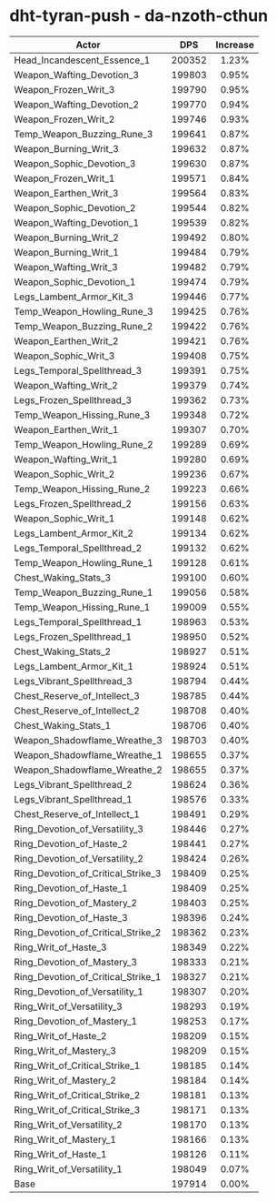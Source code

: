 # dht-tyran-push - da-nzoth-cthun
| Actor | DPS | Increase |
|---|:---:|:---:|
|Head_Incandescent_Essence_1|200352|1.23%|
|Weapon_Wafting_Devotion_3|199803|0.95%|
|Weapon_Frozen_Writ_3|199790|0.95%|
|Weapon_Wafting_Devotion_2|199770|0.94%|
|Weapon_Frozen_Writ_2|199746|0.93%|
|Temp_Weapon_Buzzing_Rune_3|199641|0.87%|
|Weapon_Burning_Writ_3|199632|0.87%|
|Weapon_Sophic_Devotion_3|199630|0.87%|
|Weapon_Frozen_Writ_1|199571|0.84%|
|Weapon_Earthen_Writ_3|199564|0.83%|
|Weapon_Sophic_Devotion_2|199544|0.82%|
|Weapon_Wafting_Devotion_1|199539|0.82%|
|Weapon_Burning_Writ_2|199492|0.80%|
|Weapon_Burning_Writ_1|199484|0.79%|
|Weapon_Wafting_Writ_3|199482|0.79%|
|Weapon_Sophic_Devotion_1|199474|0.79%|
|Legs_Lambent_Armor_Kit_3|199446|0.77%|
|Temp_Weapon_Howling_Rune_3|199425|0.76%|
|Temp_Weapon_Buzzing_Rune_2|199422|0.76%|
|Weapon_Earthen_Writ_2|199421|0.76%|
|Weapon_Sophic_Writ_3|199408|0.75%|
|Legs_Temporal_Spellthread_3|199391|0.75%|
|Weapon_Wafting_Writ_2|199379|0.74%|
|Legs_Frozen_Spellthread_3|199362|0.73%|
|Temp_Weapon_Hissing_Rune_3|199348|0.72%|
|Weapon_Earthen_Writ_1|199307|0.70%|
|Temp_Weapon_Howling_Rune_2|199289|0.69%|
|Weapon_Wafting_Writ_1|199280|0.69%|
|Weapon_Sophic_Writ_2|199236|0.67%|
|Temp_Weapon_Hissing_Rune_2|199223|0.66%|
|Legs_Frozen_Spellthread_2|199156|0.63%|
|Weapon_Sophic_Writ_1|199148|0.62%|
|Legs_Lambent_Armor_Kit_2|199134|0.62%|
|Legs_Temporal_Spellthread_2|199132|0.62%|
|Temp_Weapon_Howling_Rune_1|199128|0.61%|
|Chest_Waking_Stats_3|199100|0.60%|
|Temp_Weapon_Buzzing_Rune_1|199056|0.58%|
|Temp_Weapon_Hissing_Rune_1|199009|0.55%|
|Legs_Temporal_Spellthread_1|198963|0.53%|
|Legs_Frozen_Spellthread_1|198950|0.52%|
|Chest_Waking_Stats_2|198927|0.51%|
|Legs_Lambent_Armor_Kit_1|198924|0.51%|
|Legs_Vibrant_Spellthread_3|198794|0.44%|
|Chest_Reserve_of_Intellect_3|198785|0.44%|
|Chest_Reserve_of_Intellect_2|198708|0.40%|
|Chest_Waking_Stats_1|198706|0.40%|
|Weapon_Shadowflame_Wreathe_3|198703|0.40%|
|Weapon_Shadowflame_Wreathe_1|198655|0.37%|
|Weapon_Shadowflame_Wreathe_2|198655|0.37%|
|Legs_Vibrant_Spellthread_2|198624|0.36%|
|Legs_Vibrant_Spellthread_1|198576|0.33%|
|Chest_Reserve_of_Intellect_1|198491|0.29%|
|Ring_Devotion_of_Versatility_3|198446|0.27%|
|Ring_Devotion_of_Haste_2|198441|0.27%|
|Ring_Devotion_of_Versatility_2|198424|0.26%|
|Ring_Devotion_of_Critical_Strike_3|198409|0.25%|
|Ring_Devotion_of_Haste_1|198409|0.25%|
|Ring_Devotion_of_Mastery_2|198403|0.25%|
|Ring_Devotion_of_Haste_3|198396|0.24%|
|Ring_Devotion_of_Critical_Strike_2|198362|0.23%|
|Ring_Writ_of_Haste_3|198349|0.22%|
|Ring_Devotion_of_Mastery_3|198333|0.21%|
|Ring_Devotion_of_Critical_Strike_1|198327|0.21%|
|Ring_Devotion_of_Versatility_1|198307|0.20%|
|Ring_Writ_of_Versatility_3|198293|0.19%|
|Ring_Devotion_of_Mastery_1|198253|0.17%|
|Ring_Writ_of_Haste_2|198209|0.15%|
|Ring_Writ_of_Mastery_3|198209|0.15%|
|Ring_Writ_of_Critical_Strike_1|198185|0.14%|
|Ring_Writ_of_Mastery_2|198184|0.14%|
|Ring_Writ_of_Critical_Strike_2|198181|0.13%|
|Ring_Writ_of_Critical_Strike_3|198171|0.13%|
|Ring_Writ_of_Versatility_2|198170|0.13%|
|Ring_Writ_of_Mastery_1|198166|0.13%|
|Ring_Writ_of_Haste_1|198126|0.11%|
|Ring_Writ_of_Versatility_1|198049|0.07%|
|Base|197914|0.00%|
